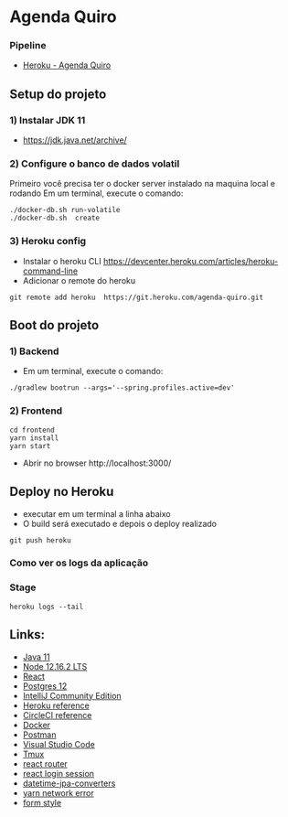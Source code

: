 # Agenda Quiro

### Pipeline
* [Heroku - Agenda Quiro](https://dashboard.heroku.com/apps/agenda-quiro)

## Setup do projeto

### 1) Instalar JDK 11
- https://jdk.java.net/archive/

### 2) Configure o banco de dados volatil
Primeiro você precisa ter o docker server instalado na maquina local e rodando
Em um terminal, execute o comando:

```shell script
./docker-db.sh run-volatile
./docker-db.sh  create
```

### 3) Heroku config
- Instalar o heroku CLI https://devcenter.heroku.com/articles/heroku-command-line
- Adicionar o remote do heroku
```shell script
git remote add heroku  https://git.heroku.com/agenda-quiro.git
```

## Boot do projeto

### 1) Backend
- Em um terminal, execute o comando:
```shell script
./gradlew bootrun --args='--spring.profiles.active=dev'
```

### 2) Frontend

```shell
cd frontend
yarn install
yarn start
```

- Abrir no browser http://localhost:3000/

## Deploy no Heroku
- executar em um terminal a linha abaixo
- O build será executado e depois o deploy realizado
```shell script
git push heroku
```

### Como ver os logs da aplicação

### Stage
```
heroku logs --tail
```

## Links:
- [Java 11](https://www.oracle.com/java/technologies/javase-jdk11-downloads.html)
- [Node 12.16.2 LTS](https://nodejs.org/en/download/)
- [React](https://reactjs.org/docs/getting-started.html)
- [Postgres 12](https://www.postgresql.org/download/)
- [IntelliJ Community Edition](https://www.jetbrains.com/idea/download/)
- [Heroku reference](https://devcenter.heroku.com/categories/reference)
- [CircleCI reference](https://circleci.com/docs/2.0/getting-started/#section=getting-started)
- [Docker](https://www.docker.com/get-started)
- [Postman](https://www.postman.com/downloads/)
- [Visual Studio Code](https://code.visualstudio.com/download)
- [Tmux](https://github.com/tmux/tmux/wiki)
- [react router](https://reactrouter.com/web/guides/quick-start)
- [react login session](https://github.com/rocketseat-content/blog-adonis-reactjs-react-native-airbnb-web/tree/parte-8)
- [datetime-jpa-converters](https://github.com/perceptron8/datetime-jpa/tree/master/src/main/java/com/github/perceptron8/datetime/jpa)
- [yarn network error](https://stackoverflow.com/questions/52135815/yarn-is-having-troubles-with-the-network-connection)
- [form style](https://codepen.io/naikjavaid/pen/XPrpjr)


